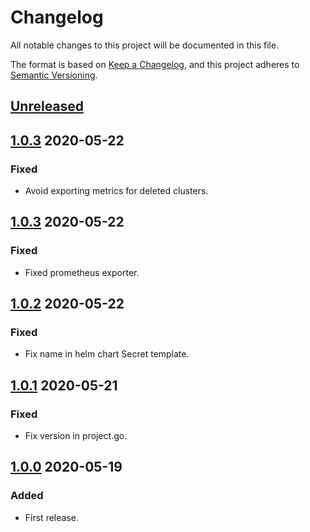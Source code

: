# Changelog

All notable changes to this project will be documented in this file.

The format is based on [Keep a Changelog](https://keepachangelog.com/en/1.0.0/),
and this project adheres to [Semantic Versioning](https://semver.org/spec/v2.0.0.html).

## [Unreleased]

## [1.0.3] 2020-05-22

### Fixed

- Avoid exporting metrics for deleted clusters.

## [1.0.3] 2020-05-22

### Fixed

- Fixed prometheus exporter.

## [1.0.2] 2020-05-22

### Fixed

- Fix name in helm chart Secret template.

## [1.0.1] 2020-05-21

### Fixed

- Fix version in project.go.

## [1.0.0] 2020-05-19

### Added

- First release.

[Unreleased]: https://github.com/giantswarm/etcd-backup-operator/compare/v1.0.4...HEAD
[1.0.4]: https://github.com/giantswarm/etcd-backup-operator/compare/v1.0.3...1.0.4
[1.0.3]: https://github.com/giantswarm/etcd-backup-operator/compare/v1.0.2...1.0.3
[1.0.2]: https://github.com/giantswarm/etcd-backup-operator/compare/v1.0.1...1.0.2
[1.0.1]: https://github.com/giantswarm/etcd-backup-operator/compare/v1.0.0...1.0.1
[1.0.0]: https://github.com/giantswarm/etcd-backup-operator/releases/tag/v1.0.0
